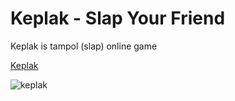 # Keplak - Slap Your Friend
Keplak is tampol (slap) online game

[Keplak](https://keplak.netlify.app)

![keplak](https://user-images.githubusercontent.com/42204593/140049327-8fe6d566-4188-45cd-baeb-480959c1375a.jpg)
